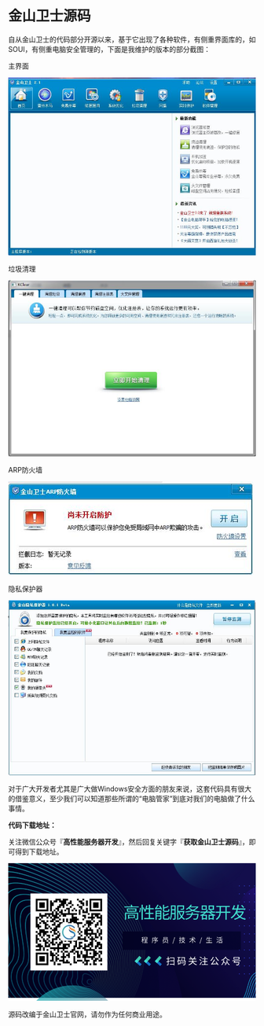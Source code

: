 # 金山卫士源码

自从金山卫士的代码部分开源以来，基于它出现了各种软件，有侧重界面库的，如SOUI，有侧重电脑安全管理的，下面是我维护的版本的部分截图：

主界面

![img](https://github.com/balloonwj/opensource/blob/main/imgs/50fe0ef8dcd3a8b859b20af733603854.png)

垃圾清理

![img](https://github.com/balloonwj/opensource/blob/main/imgs/fd0b5bebe4a651495526bbe0c153937e.png)

ARP防火墙

![img](https://github.com/balloonwj/opensource/blob/main/imgs/97e7e0b088e225846736604a5c6df025.png)

隐私保护器

![img](https://github.com/balloonwj/opensource/blob/main/imgs/a90dc472c2fcf392856ad17a7782e79f.png)

对于广大开发者尤其是广大做Windows安全方面的朋友来说，这套代码具有很大的借鉴意义，至少我们可以知道那些所谓的“电脑管家”到底对我们的电脑做了什么事情。

 

**代码下载地址：**

关注微信公众号『**高性能服务器开发**』，然后回复关键字『**获取金山卫士源码**』，即可得到下载地址。

![img](https://github.com/balloonwj/opensource/blob/main/imgs/wechat.png)

 

 

源码改编于金山卫士官网，请勿作为任何商业用途。